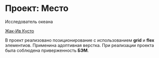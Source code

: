 # Проект: Место

Исследователь океана

[Жак-Ив Кусто](https://remotor-work.github.io/mesto/)

В проект реализовано позиционирование с использованием **grid** и **flex** элементиов.
Применина адоптивная верстка. При реализации проекта была соблюдена приверженность **БЭМ**.
